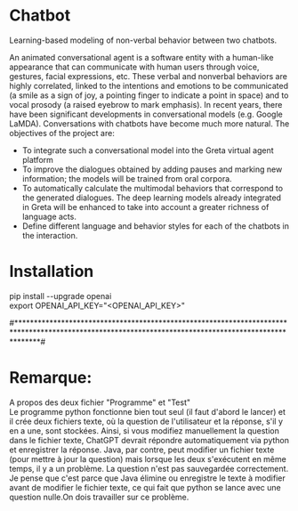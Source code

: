 # Chatbot

Learning-based modeling of non-verbal behavior between two chatbots.

An animated conversational agent is a software entity with a human-like appearance that can communicate with human users through voice, gestures, facial expressions, etc. These verbal and nonverbal behaviors are highly correlated, linked to the intentions and emotions to be communicated (a smile as a sign of joy, a pointing finger to indicate a point in space) and to vocal prosody (a raised eyebrow to mark emphasis). In recent years, there have been significant developments in conversational models (e.g. Google LaMDA). Conversations with chatbots have become much more natural. The objectives of the project are:

*  To integrate such a conversational model into the Greta virtual agent platform
*  To improve the dialogues obtained by adding pauses and marking new information; the models will be trained from oral corpora.
*  To automatically calculate the multimodal behaviors that correspond to the generated dialogues. The deep learning models already integrated in Greta will be enhanced to take into account a greater richness of language acts.
*  Define different language and behavior styles for each of the chatbots in the interaction.






# Installation
pip install --upgrade openai  
export OPENAI_API_KEY="<OPENAI_API_KEY>"  
 
 
 
 #*****************************************************************************************************************************************************#
 # Remarque:
 A propos des deux fichier "Programme" et "Test"  
 Le programme python fonctionne bien tout seul (il faut d'abord le lancer) et il crée deux fichiers texte, où la question de l'utilisateur et la réponse, s'il y en a une, sont stockées. Ainsi, si vous modifiez manuellement la question dans le fichier texte, ChatGPT devrait répondre automatiquement via python et enregistrer la réponse. Java, par contre, peut modifier un fichier texte (pour mettre à jour la question) mais lorsque les deux s'exécutent en même temps, il y a un problème. La question n'est pas sauvegardée correctement. Je pense que c'est parce que Java élimine ou enregistre le texte à modifier avant de modifier le fichier texte, ce qui fait que python se lance avec une question nulle.On dois travailler sur ce problème.

 

